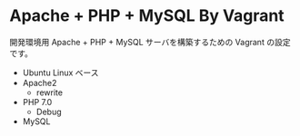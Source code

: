 # Apache + PHP + MySQL By Vagrant

開発環境用 Apache + PHP + MySQL サーバを構築するための Vagrant の設定です。

 - Ubuntu Linux ベース
 - Apache2
   - rewrite
 - PHP 7.0
   - Debug
 - MySQL
